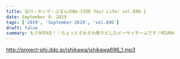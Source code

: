 ```yaml
---
title: 石川・ホンマ・ぶるんのBe-SIDE Your Life! vol.696-1
date: September 9, 2019
tags: ['2019', 'September 2019', 'vol.696']
draft: false
summary: もう9月9日！！ちょっとそわそわ焦りだしたビーサイチームです！MIURA
---
```


http://project-phi.ddo.jp/ishikawa/ishikawa696_1.mp3